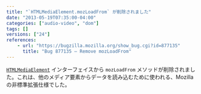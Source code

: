 ```yaml
---
title: "`HTMLMediaElement.mozLoadFrom` が削除されました"
date: "2013-05-19T07:35:00-04:00"
categories: ["audio-video", "dom"]
tags: []
versions: ["24"]
references:
    - url: "https://bugzilla.mozilla.org/show_bug.cgi?id=877135"
      title: "Bug 877135 – Remove mozLoadFrom"
---
```

[`HTMLMediaElement`](https://developer.mozilla.org/docs/Web/API/HTMLMediaElement) インターフェイスから `mozLoadFrom` メソッドが削除されました。これは、他のメディア要素からデータを読み込むために使われる、Mozilla の非標準拡張仕様でした。
